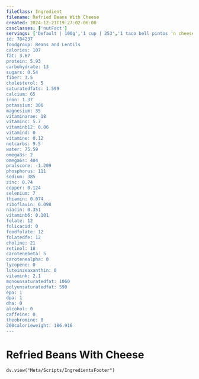 ```yaml
---
fileClass: Ingredient
filename: Refried Beans With Cheese
created: 2024-12-21T19:27:02-06:00
cssclasses: ['nutFact']
servings: ['Default | 100g','1 cup | 253','1 taco bell pintos 'n cheese | 128']
id: 784237
foodgroup: Beans and Lentils
calories: 107
fat: 3.67
protein: 5.93
carbohydrate: 13
sugars: 0.54
fiber: 3.5
cholesterol: 5
saturatedfats: 1.599
calcium: 65
iron: 1.37
potassium: 306
magnesium: 35
vitaminarae: 18
vitaminc: 5.7
vitaminb12: 0.06
vitamind: 0
vitamine: 0.12
netcarbs: 9.5
water: 75.59
omega3s: 2
omega6s: 404
pralscore: -1.209
phosphorus: 111
sodium: 385
zinc: 0.74
copper: 0.124
selenium: 7
thiamin: 0.074
riboflavin: 0.098
niacin: 0.351
vitaminb6: 0.101
folate: 12
folicacid: 0
foodfolate: 12
folatedfe: 12
choline: 21
retinol: 18
carotenebeta: 5
carotenealpha: 0
lycopene: 0
luteinzeaxanthin: 0
vitamink: 2.1
monounsaturatedfat: 1060
polyunsaturatedfat: 590
epa: 1
dpa: 1
dha: 0
alcohol: 0
caffeine: 0
theobromine: 0
200calorieweight: 186.916
---
```


# Refried Beans With Cheese

```dataviewjs
dv.view("Meta/Scripts/IngredientsFooter")
```